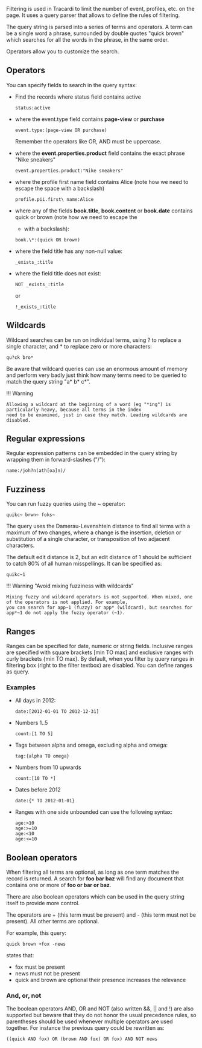 Filtering is used in Tracardi to limit the number of event, profiles, etc. on the page. It uses a query parser that
allows to define the rules of filtering.

The query string is parsed into a series of terms and operators. A term can be a single word a phrase, surrounded by
double quotes "quick brown" which searches for all the words in the phrase, in the same order.

Operators allow you to customize the search.

## Operators

You can specify fields to search in the query syntax:

* Find the records where status field contains active
    ```
    status:active
    ```

* where the event.type field contains __page-view__  or __purchase__

    ```
    event.type:(page-view OR purchase)
    ```

    Remember the operators like OR, AND must be uppercase.

* where the __event.properties.product__ field contains the exact phrase "Nike sneakers"

    ```
    event.properties.product:"Nike sneakers"
    ```

* where the profile first name field contains Alice (note how we need to escape the space with a backslash)

    ```
    profile.pii.first\ name:Alice
    ```

* where any of the fields __book.title__, __book.content__ or __book.date__ contains quick or brown (note how we need to escape the
    * with a backslash):

    ```
    book.\*:(quick OR brown)
    ```

* where the field title has any non-null value:

    ```
    _exists_:title
    ```


* where the field title does not exist:

    ```
    NOT _exists_:title
    ```
    or
    ```
    !_exists_:title
    ```
    
  
## Wildcards

Wildcard searches can be run on individual terms, using ? to replace a single character, and * to replace zero or more
characters:

```
qu?ck bro*
```

Be aware that wildcard queries can use an enormous amount of memory and perform very badly just think how many terms
need to be queried to match the query string "a* b* c*".

!!! Warning

    Allowing a wildcard at the beginning of a word (eg "*ing") is particularly heavy, because all terms in the index 
    need to be examined, just in case they match. Leading wildcards are disabled.

## Regular expressions

Regular expression patterns can be embedded in the query string by wrapping them in forward-slashes ("/"):

```
name:/joh?n(ath[oa]n)/
```

## Fuzziness

You can run fuzzy queries using the ~ operator:

```
quikc~ brwn~ foks~
```

The query uses the Damerau-Levenshtein distance to find all terms with a maximum of two changes, where a change is the
insertion, deletion or substitution of a single character, or transposition of two adjacent characters.

The default edit distance is 2, but an edit distance of 1 should be sufficient to catch 80% of all human misspellings.
It can be specified as:

```
quikc~1
```

!!! Warning "Avoid mixing fuzziness with wildcards"

    Mixing fuzzy and wildcard operators is not supported. When mixed, one of the operators is not applied. For example,
    you can search for app~1 (fuzzy) or app* (wildcard), but searches for app*~1 do not apply the fuzzy operator (~1).

## Ranges

Ranges can be specified for date, numeric or string fields. Inclusive ranges are specified with square brackets 
[min TO max] and exclusive ranges with curly brackets {min TO max}. By default, when you filter by query ranges in 
filtering box (right to the filter textbox) are disabled. You can define ranges as query.


### Examples

* All days in 2012:
  ```
  date:[2012-01-01 TO 2012-12-31]
  ```
  
* Numbers 1..5

  ```  
  count:[1 TO 5]
  ```

* Tags between alpha and omega, excluding alpha and omega:

  ```
  tag:{alpha TO omega}
  ```
  
* Numbers from 10 upwards

  ```
  count:[10 TO *]
  ```

* Dates before 2012

  ```
  date:{* TO 2012-01-01}
  ```

* Ranges with one side unbounded can use the following syntax:

  ```
  age:>10
  age:>=10
  age:<10
  age:<=10
  ```


## Boolean operators

When filtering all terms are optional, as long as one term matches the record is returned. A search for __foo bar baz__
will find any document that contains one or more of __foo or bar or baz__.

There are also boolean operators which can be used in the query string itself to provide more control.

The operators are + (this term must be present) and - (this term must not be present). All other terms are optional. 

For example, this query:

```
quick brown +fox -news
```

states that:

* fox must be present
* news must not be present
* quick and brown are optional their presence increases the relevance

### And, or, not

The boolean operators AND, OR and NOT (also written &&, || and !) are also supported but beware that they do not honor
the usual precedence rules, so parentheses should be used whenever multiple operators are used together. For instance 
the previous query could be rewritten as:

```
((quick AND fox) OR (brown AND fox) OR fox) AND NOT news
```


